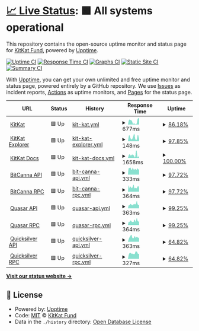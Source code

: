 # [📈 Live Status](https://status.kitkat.zone): <!--live status--> **🟩 All systems operational**

This repository contains the open-source uptime monitor and status page for [KitKat Fund](https://kitkat.zone), powered by [Upptime](https://github.com/upptime/upptime).

[![Uptime CI](https://github.com/kitkatfund/kitkatfund.github.io/workflows/Uptime%20CI/badge.svg)](https://github.com/kitkatfund/kitkatfund.github.io/actions?query=workflow%3A%22Uptime+CI%22)
[![Response Time CI](https://github.com/kitkatfund/kitkatfund.github.io/workflows/Response%20Time%20CI/badge.svg)](https://github.com/kitkatfund/kitkatfund.github.io/actions?query=workflow%3A%22Response+Time+CI%22)
[![Graphs CI](https://github.com/kitkatfund/kitkatfund.github.io/workflows/Graphs%20CI/badge.svg)](https://github.com/kitkatfund/kitkatfund.github.io/actions?query=workflow%3A%22Graphs+CI%22)
[![Static Site CI](https://github.com/kitkatfund/kitkatfund.github.io/workflows/Static%20Site%20CI/badge.svg)](https://github.com/kitkatfund/kitkatfund.github.io/actions?query=workflow%3A%22Static+Site+CI%22)
[![Summary CI](https://github.com/kitkatfund/kitkatfund.github.io/workflows/Summary%20CI/badge.svg)](https://github.com/kitkatfund/kitkatfund.github.io/actions?query=workflow%3A%22Summary+CI%22)

With [Upptime](https://upptime.js.org), you can get your own unlimited and free uptime monitor and status page, powered entirely by a GitHub repository. We use [Issues](https://github.com/kitkatfund/kitkatfund.github.io/issues) as incident reports, [Actions](https://github.com/kitkatfund/kitkatfund.github.io/actions) as uptime monitors, and [Pages](https://status.kitkat.zone) for the status page.

<!--start: status pages-->
<!-- This summary is generated by Upptime (https://github.com/upptime/upptime) -->
<!-- Do not edit this manually, your changes will be overwritten -->
<!-- prettier-ignore -->
| URL | Status | History | Response Time | Uptime |
| --- | ------ | ------- | ------------- | ------ |
| <img alt="" src="https://icons.duckduckgo.com/ip3/www.kitkat.zone.ico" height="13"> [KitKat](https://www.kitkat.zone) | 🟩 Up | [kit-kat.yml](https://github.com/kitkatfund/kitkatfund.github.io/commits/HEAD/history/kit-kat.yml) | <details><summary><img alt="Response time graph" src="./graphs/kit-kat/response-time-week.png" height="20"> 677ms</summary><br><a href="https://status.kitkat.zone/history/kit-kat"><img alt="Response time 861" src="https://img.shields.io/endpoint?url=https%3A%2F%2Fraw.githubusercontent.com%2Fkitkatfund%2Fkitkatfund.github.io%2FHEAD%2Fapi%2Fkit-kat%2Fresponse-time.json"></a><br><a href="https://status.kitkat.zone/history/kit-kat"><img alt="24-hour response time 1429" src="https://img.shields.io/endpoint?url=https%3A%2F%2Fraw.githubusercontent.com%2Fkitkatfund%2Fkitkatfund.github.io%2FHEAD%2Fapi%2Fkit-kat%2Fresponse-time-day.json"></a><br><a href="https://status.kitkat.zone/history/kit-kat"><img alt="7-day response time 677" src="https://img.shields.io/endpoint?url=https%3A%2F%2Fraw.githubusercontent.com%2Fkitkatfund%2Fkitkatfund.github.io%2FHEAD%2Fapi%2Fkit-kat%2Fresponse-time-week.json"></a><br><a href="https://status.kitkat.zone/history/kit-kat"><img alt="30-day response time 686" src="https://img.shields.io/endpoint?url=https%3A%2F%2Fraw.githubusercontent.com%2Fkitkatfund%2Fkitkatfund.github.io%2FHEAD%2Fapi%2Fkit-kat%2Fresponse-time-month.json"></a><br><a href="https://status.kitkat.zone/history/kit-kat"><img alt="1-year response time 861" src="https://img.shields.io/endpoint?url=https%3A%2F%2Fraw.githubusercontent.com%2Fkitkatfund%2Fkitkatfund.github.io%2FHEAD%2Fapi%2Fkit-kat%2Fresponse-time-year.json"></a></details> | <details><summary><a href="https://status.kitkat.zone/history/kit-kat">86.18%</a></summary><a href="https://status.kitkat.zone/history/kit-kat"><img alt="All-time uptime 99.04%" src="https://img.shields.io/endpoint?url=https%3A%2F%2Fraw.githubusercontent.com%2Fkitkatfund%2Fkitkatfund.github.io%2FHEAD%2Fapi%2Fkit-kat%2Fuptime.json"></a><br><a href="https://status.kitkat.zone/history/kit-kat"><img alt="24-hour uptime 100.00%" src="https://img.shields.io/endpoint?url=https%3A%2F%2Fraw.githubusercontent.com%2Fkitkatfund%2Fkitkatfund.github.io%2FHEAD%2Fapi%2Fkit-kat%2Fuptime-day.json"></a><br><a href="https://status.kitkat.zone/history/kit-kat"><img alt="7-day uptime 86.18%" src="https://img.shields.io/endpoint?url=https%3A%2F%2Fraw.githubusercontent.com%2Fkitkatfund%2Fkitkatfund.github.io%2FHEAD%2Fapi%2Fkit-kat%2Fuptime-week.json"></a><br><a href="https://status.kitkat.zone/history/kit-kat"><img alt="30-day uptime 96.82%" src="https://img.shields.io/endpoint?url=https%3A%2F%2Fraw.githubusercontent.com%2Fkitkatfund%2Fkitkatfund.github.io%2FHEAD%2Fapi%2Fkit-kat%2Fuptime-month.json"></a><br><a href="https://status.kitkat.zone/history/kit-kat"><img alt="1-year uptime 99.04%" src="https://img.shields.io/endpoint?url=https%3A%2F%2Fraw.githubusercontent.com%2Fkitkatfund%2Fkitkatfund.github.io%2FHEAD%2Fapi%2Fkit-kat%2Fuptime-year.json"></a></details>
| <img alt="" src="https://icons.duckduckgo.com/ip3/explorer.kitkat.zone.ico" height="13"> [KitKat Explorer](https://explorer.kitkat.zone) | 🟩 Up | [kit-kat-explorer.yml](https://github.com/kitkatfund/kitkatfund.github.io/commits/HEAD/history/kit-kat-explorer.yml) | <details><summary><img alt="Response time graph" src="./graphs/kit-kat-explorer/response-time-week.png" height="20"> 148ms</summary><br><a href="https://status.kitkat.zone/history/kit-kat-explorer"><img alt="Response time 150" src="https://img.shields.io/endpoint?url=https%3A%2F%2Fraw.githubusercontent.com%2Fkitkatfund%2Fkitkatfund.github.io%2FHEAD%2Fapi%2Fkit-kat-explorer%2Fresponse-time.json"></a><br><a href="https://status.kitkat.zone/history/kit-kat-explorer"><img alt="24-hour response time 81" src="https://img.shields.io/endpoint?url=https%3A%2F%2Fraw.githubusercontent.com%2Fkitkatfund%2Fkitkatfund.github.io%2FHEAD%2Fapi%2Fkit-kat-explorer%2Fresponse-time-day.json"></a><br><a href="https://status.kitkat.zone/history/kit-kat-explorer"><img alt="7-day response time 148" src="https://img.shields.io/endpoint?url=https%3A%2F%2Fraw.githubusercontent.com%2Fkitkatfund%2Fkitkatfund.github.io%2FHEAD%2Fapi%2Fkit-kat-explorer%2Fresponse-time-week.json"></a><br><a href="https://status.kitkat.zone/history/kit-kat-explorer"><img alt="30-day response time 160" src="https://img.shields.io/endpoint?url=https%3A%2F%2Fraw.githubusercontent.com%2Fkitkatfund%2Fkitkatfund.github.io%2FHEAD%2Fapi%2Fkit-kat-explorer%2Fresponse-time-month.json"></a><br><a href="https://status.kitkat.zone/history/kit-kat-explorer"><img alt="1-year response time 150" src="https://img.shields.io/endpoint?url=https%3A%2F%2Fraw.githubusercontent.com%2Fkitkatfund%2Fkitkatfund.github.io%2FHEAD%2Fapi%2Fkit-kat-explorer%2Fresponse-time-year.json"></a></details> | <details><summary><a href="https://status.kitkat.zone/history/kit-kat-explorer">97.85%</a></summary><a href="https://status.kitkat.zone/history/kit-kat-explorer"><img alt="All-time uptime 99.85%" src="https://img.shields.io/endpoint?url=https%3A%2F%2Fraw.githubusercontent.com%2Fkitkatfund%2Fkitkatfund.github.io%2FHEAD%2Fapi%2Fkit-kat-explorer%2Fuptime.json"></a><br><a href="https://status.kitkat.zone/history/kit-kat-explorer"><img alt="24-hour uptime 100.00%" src="https://img.shields.io/endpoint?url=https%3A%2F%2Fraw.githubusercontent.com%2Fkitkatfund%2Fkitkatfund.github.io%2FHEAD%2Fapi%2Fkit-kat-explorer%2Fuptime-day.json"></a><br><a href="https://status.kitkat.zone/history/kit-kat-explorer"><img alt="7-day uptime 97.85%" src="https://img.shields.io/endpoint?url=https%3A%2F%2Fraw.githubusercontent.com%2Fkitkatfund%2Fkitkatfund.github.io%2FHEAD%2Fapi%2Fkit-kat-explorer%2Fuptime-week.json"></a><br><a href="https://status.kitkat.zone/history/kit-kat-explorer"><img alt="30-day uptime 99.51%" src="https://img.shields.io/endpoint?url=https%3A%2F%2Fraw.githubusercontent.com%2Fkitkatfund%2Fkitkatfund.github.io%2FHEAD%2Fapi%2Fkit-kat-explorer%2Fuptime-month.json"></a><br><a href="https://status.kitkat.zone/history/kit-kat-explorer"><img alt="1-year uptime 99.85%" src="https://img.shields.io/endpoint?url=https%3A%2F%2Fraw.githubusercontent.com%2Fkitkatfund%2Fkitkatfund.github.io%2FHEAD%2Fapi%2Fkit-kat-explorer%2Fuptime-year.json"></a></details>
| <img alt="" src="https://icons.duckduckgo.com/ip3/docs.kitkat.zone.ico" height="13"> [KitKat Docs](https://docs.kitkat.zone) | 🟩 Up | [kit-kat-docs.yml](https://github.com/kitkatfund/kitkatfund.github.io/commits/HEAD/history/kit-kat-docs.yml) | <details><summary><img alt="Response time graph" src="./graphs/kit-kat-docs/response-time-week.png" height="20"> 1658ms</summary><br><a href="https://status.kitkat.zone/history/kit-kat-docs"><img alt="Response time 1159" src="https://img.shields.io/endpoint?url=https%3A%2F%2Fraw.githubusercontent.com%2Fkitkatfund%2Fkitkatfund.github.io%2FHEAD%2Fapi%2Fkit-kat-docs%2Fresponse-time.json"></a><br><a href="https://status.kitkat.zone/history/kit-kat-docs"><img alt="24-hour response time 1330" src="https://img.shields.io/endpoint?url=https%3A%2F%2Fraw.githubusercontent.com%2Fkitkatfund%2Fkitkatfund.github.io%2FHEAD%2Fapi%2Fkit-kat-docs%2Fresponse-time-day.json"></a><br><a href="https://status.kitkat.zone/history/kit-kat-docs"><img alt="7-day response time 1658" src="https://img.shields.io/endpoint?url=https%3A%2F%2Fraw.githubusercontent.com%2Fkitkatfund%2Fkitkatfund.github.io%2FHEAD%2Fapi%2Fkit-kat-docs%2Fresponse-time-week.json"></a><br><a href="https://status.kitkat.zone/history/kit-kat-docs"><img alt="30-day response time 1022" src="https://img.shields.io/endpoint?url=https%3A%2F%2Fraw.githubusercontent.com%2Fkitkatfund%2Fkitkatfund.github.io%2FHEAD%2Fapi%2Fkit-kat-docs%2Fresponse-time-month.json"></a><br><a href="https://status.kitkat.zone/history/kit-kat-docs"><img alt="1-year response time 1159" src="https://img.shields.io/endpoint?url=https%3A%2F%2Fraw.githubusercontent.com%2Fkitkatfund%2Fkitkatfund.github.io%2FHEAD%2Fapi%2Fkit-kat-docs%2Fresponse-time-year.json"></a></details> | <details><summary><a href="https://status.kitkat.zone/history/kit-kat-docs">100.00%</a></summary><a href="https://status.kitkat.zone/history/kit-kat-docs"><img alt="All-time uptime 100.00%" src="https://img.shields.io/endpoint?url=https%3A%2F%2Fraw.githubusercontent.com%2Fkitkatfund%2Fkitkatfund.github.io%2FHEAD%2Fapi%2Fkit-kat-docs%2Fuptime.json"></a><br><a href="https://status.kitkat.zone/history/kit-kat-docs"><img alt="24-hour uptime 100.00%" src="https://img.shields.io/endpoint?url=https%3A%2F%2Fraw.githubusercontent.com%2Fkitkatfund%2Fkitkatfund.github.io%2FHEAD%2Fapi%2Fkit-kat-docs%2Fuptime-day.json"></a><br><a href="https://status.kitkat.zone/history/kit-kat-docs"><img alt="7-day uptime 100.00%" src="https://img.shields.io/endpoint?url=https%3A%2F%2Fraw.githubusercontent.com%2Fkitkatfund%2Fkitkatfund.github.io%2FHEAD%2Fapi%2Fkit-kat-docs%2Fuptime-week.json"></a><br><a href="https://status.kitkat.zone/history/kit-kat-docs"><img alt="30-day uptime 100.00%" src="https://img.shields.io/endpoint?url=https%3A%2F%2Fraw.githubusercontent.com%2Fkitkatfund%2Fkitkatfund.github.io%2FHEAD%2Fapi%2Fkit-kat-docs%2Fuptime-month.json"></a><br><a href="https://status.kitkat.zone/history/kit-kat-docs"><img alt="1-year uptime 100.00%" src="https://img.shields.io/endpoint?url=https%3A%2F%2Fraw.githubusercontent.com%2Fkitkatfund%2Fkitkatfund.github.io%2FHEAD%2Fapi%2Fkit-kat-docs%2Fuptime-year.json"></a></details>
| <img alt="" src="https://icons.duckduckgo.com/ip3/bitcanna-api.kitkat.zone.ico" height="13"> [BitCanna API](https://bitcanna-api.kitkat.zone/cosmos/auth/v1beta1/params) | 🟩 Up | [bit-canna-api.yml](https://github.com/kitkatfund/kitkatfund.github.io/commits/HEAD/history/bit-canna-api.yml) | <details><summary><img alt="Response time graph" src="./graphs/bit-canna-api/response-time-week.png" height="20"> 333ms</summary><br><a href="https://status.kitkat.zone/history/bit-canna-api"><img alt="Response time 458" src="https://img.shields.io/endpoint?url=https%3A%2F%2Fraw.githubusercontent.com%2Fkitkatfund%2Fkitkatfund.github.io%2FHEAD%2Fapi%2Fbit-canna-api%2Fresponse-time.json"></a><br><a href="https://status.kitkat.zone/history/bit-canna-api"><img alt="24-hour response time 301" src="https://img.shields.io/endpoint?url=https%3A%2F%2Fraw.githubusercontent.com%2Fkitkatfund%2Fkitkatfund.github.io%2FHEAD%2Fapi%2Fbit-canna-api%2Fresponse-time-day.json"></a><br><a href="https://status.kitkat.zone/history/bit-canna-api"><img alt="7-day response time 333" src="https://img.shields.io/endpoint?url=https%3A%2F%2Fraw.githubusercontent.com%2Fkitkatfund%2Fkitkatfund.github.io%2FHEAD%2Fapi%2Fbit-canna-api%2Fresponse-time-week.json"></a><br><a href="https://status.kitkat.zone/history/bit-canna-api"><img alt="30-day response time 350" src="https://img.shields.io/endpoint?url=https%3A%2F%2Fraw.githubusercontent.com%2Fkitkatfund%2Fkitkatfund.github.io%2FHEAD%2Fapi%2Fbit-canna-api%2Fresponse-time-month.json"></a><br><a href="https://status.kitkat.zone/history/bit-canna-api"><img alt="1-year response time 458" src="https://img.shields.io/endpoint?url=https%3A%2F%2Fraw.githubusercontent.com%2Fkitkatfund%2Fkitkatfund.github.io%2FHEAD%2Fapi%2Fbit-canna-api%2Fresponse-time-year.json"></a></details> | <details><summary><a href="https://status.kitkat.zone/history/bit-canna-api">97.72%</a></summary><a href="https://status.kitkat.zone/history/bit-canna-api"><img alt="All-time uptime 94.81%" src="https://img.shields.io/endpoint?url=https%3A%2F%2Fraw.githubusercontent.com%2Fkitkatfund%2Fkitkatfund.github.io%2FHEAD%2Fapi%2Fbit-canna-api%2Fuptime.json"></a><br><a href="https://status.kitkat.zone/history/bit-canna-api"><img alt="24-hour uptime 97.15%" src="https://img.shields.io/endpoint?url=https%3A%2F%2Fraw.githubusercontent.com%2Fkitkatfund%2Fkitkatfund.github.io%2FHEAD%2Fapi%2Fbit-canna-api%2Fuptime-day.json"></a><br><a href="https://status.kitkat.zone/history/bit-canna-api"><img alt="7-day uptime 97.72%" src="https://img.shields.io/endpoint?url=https%3A%2F%2Fraw.githubusercontent.com%2Fkitkatfund%2Fkitkatfund.github.io%2FHEAD%2Fapi%2Fbit-canna-api%2Fuptime-week.json"></a><br><a href="https://status.kitkat.zone/history/bit-canna-api"><img alt="30-day uptime 89.29%" src="https://img.shields.io/endpoint?url=https%3A%2F%2Fraw.githubusercontent.com%2Fkitkatfund%2Fkitkatfund.github.io%2FHEAD%2Fapi%2Fbit-canna-api%2Fuptime-month.json"></a><br><a href="https://status.kitkat.zone/history/bit-canna-api"><img alt="1-year uptime 94.81%" src="https://img.shields.io/endpoint?url=https%3A%2F%2Fraw.githubusercontent.com%2Fkitkatfund%2Fkitkatfund.github.io%2FHEAD%2Fapi%2Fbit-canna-api%2Fuptime-year.json"></a></details>
| <img alt="" src="https://icons.duckduckgo.com/ip3/bitcanna-rpc.kitkat.zone.ico" height="13"> [BitCanna RPC](https://bitcanna-rpc.kitkat.zone) | 🟩 Up | [bit-canna-rpc.yml](https://github.com/kitkatfund/kitkatfund.github.io/commits/HEAD/history/bit-canna-rpc.yml) | <details><summary><img alt="Response time graph" src="./graphs/bit-canna-rpc/response-time-week.png" height="20"> 364ms</summary><br><a href="https://status.kitkat.zone/history/bit-canna-rpc"><img alt="Response time 365" src="https://img.shields.io/endpoint?url=https%3A%2F%2Fraw.githubusercontent.com%2Fkitkatfund%2Fkitkatfund.github.io%2FHEAD%2Fapi%2Fbit-canna-rpc%2Fresponse-time.json"></a><br><a href="https://status.kitkat.zone/history/bit-canna-rpc"><img alt="24-hour response time 384" src="https://img.shields.io/endpoint?url=https%3A%2F%2Fraw.githubusercontent.com%2Fkitkatfund%2Fkitkatfund.github.io%2FHEAD%2Fapi%2Fbit-canna-rpc%2Fresponse-time-day.json"></a><br><a href="https://status.kitkat.zone/history/bit-canna-rpc"><img alt="7-day response time 364" src="https://img.shields.io/endpoint?url=https%3A%2F%2Fraw.githubusercontent.com%2Fkitkatfund%2Fkitkatfund.github.io%2FHEAD%2Fapi%2Fbit-canna-rpc%2Fresponse-time-week.json"></a><br><a href="https://status.kitkat.zone/history/bit-canna-rpc"><img alt="30-day response time 358" src="https://img.shields.io/endpoint?url=https%3A%2F%2Fraw.githubusercontent.com%2Fkitkatfund%2Fkitkatfund.github.io%2FHEAD%2Fapi%2Fbit-canna-rpc%2Fresponse-time-month.json"></a><br><a href="https://status.kitkat.zone/history/bit-canna-rpc"><img alt="1-year response time 365" src="https://img.shields.io/endpoint?url=https%3A%2F%2Fraw.githubusercontent.com%2Fkitkatfund%2Fkitkatfund.github.io%2FHEAD%2Fapi%2Fbit-canna-rpc%2Fresponse-time-year.json"></a></details> | <details><summary><a href="https://status.kitkat.zone/history/bit-canna-rpc">97.72%</a></summary><a href="https://status.kitkat.zone/history/bit-canna-rpc"><img alt="All-time uptime 94.84%" src="https://img.shields.io/endpoint?url=https%3A%2F%2Fraw.githubusercontent.com%2Fkitkatfund%2Fkitkatfund.github.io%2FHEAD%2Fapi%2Fbit-canna-rpc%2Fuptime.json"></a><br><a href="https://status.kitkat.zone/history/bit-canna-rpc"><img alt="24-hour uptime 97.15%" src="https://img.shields.io/endpoint?url=https%3A%2F%2Fraw.githubusercontent.com%2Fkitkatfund%2Fkitkatfund.github.io%2FHEAD%2Fapi%2Fbit-canna-rpc%2Fuptime-day.json"></a><br><a href="https://status.kitkat.zone/history/bit-canna-rpc"><img alt="7-day uptime 97.72%" src="https://img.shields.io/endpoint?url=https%3A%2F%2Fraw.githubusercontent.com%2Fkitkatfund%2Fkitkatfund.github.io%2FHEAD%2Fapi%2Fbit-canna-rpc%2Fuptime-week.json"></a><br><a href="https://status.kitkat.zone/history/bit-canna-rpc"><img alt="30-day uptime 89.29%" src="https://img.shields.io/endpoint?url=https%3A%2F%2Fraw.githubusercontent.com%2Fkitkatfund%2Fkitkatfund.github.io%2FHEAD%2Fapi%2Fbit-canna-rpc%2Fuptime-month.json"></a><br><a href="https://status.kitkat.zone/history/bit-canna-rpc"><img alt="1-year uptime 94.84%" src="https://img.shields.io/endpoint?url=https%3A%2F%2Fraw.githubusercontent.com%2Fkitkatfund%2Fkitkatfund.github.io%2FHEAD%2Fapi%2Fbit-canna-rpc%2Fuptime-year.json"></a></details>
| <img alt="" src="https://icons.duckduckgo.com/ip3/quasar-api.kitkat.zone.ico" height="13"> [Quasar API](https://quasar-api.kitkat.zone/cosmos/auth/v1beta1/params) | 🟩 Up | [quasar-api.yml](https://github.com/kitkatfund/kitkatfund.github.io/commits/HEAD/history/quasar-api.yml) | <details><summary><img alt="Response time graph" src="./graphs/quasar-api/response-time-week.png" height="20"> 363ms</summary><br><a href="https://status.kitkat.zone/history/quasar-api"><img alt="Response time 343" src="https://img.shields.io/endpoint?url=https%3A%2F%2Fraw.githubusercontent.com%2Fkitkatfund%2Fkitkatfund.github.io%2FHEAD%2Fapi%2Fquasar-api%2Fresponse-time.json"></a><br><a href="https://status.kitkat.zone/history/quasar-api"><img alt="24-hour response time 301" src="https://img.shields.io/endpoint?url=https%3A%2F%2Fraw.githubusercontent.com%2Fkitkatfund%2Fkitkatfund.github.io%2FHEAD%2Fapi%2Fquasar-api%2Fresponse-time-day.json"></a><br><a href="https://status.kitkat.zone/history/quasar-api"><img alt="7-day response time 363" src="https://img.shields.io/endpoint?url=https%3A%2F%2Fraw.githubusercontent.com%2Fkitkatfund%2Fkitkatfund.github.io%2FHEAD%2Fapi%2Fquasar-api%2Fresponse-time-week.json"></a><br><a href="https://status.kitkat.zone/history/quasar-api"><img alt="30-day response time 350" src="https://img.shields.io/endpoint?url=https%3A%2F%2Fraw.githubusercontent.com%2Fkitkatfund%2Fkitkatfund.github.io%2FHEAD%2Fapi%2Fquasar-api%2Fresponse-time-month.json"></a><br><a href="https://status.kitkat.zone/history/quasar-api"><img alt="1-year response time 343" src="https://img.shields.io/endpoint?url=https%3A%2F%2Fraw.githubusercontent.com%2Fkitkatfund%2Fkitkatfund.github.io%2FHEAD%2Fapi%2Fquasar-api%2Fresponse-time-year.json"></a></details> | <details><summary><a href="https://status.kitkat.zone/history/quasar-api">99.25%</a></summary><a href="https://status.kitkat.zone/history/quasar-api"><img alt="All-time uptime 98.24%" src="https://img.shields.io/endpoint?url=https%3A%2F%2Fraw.githubusercontent.com%2Fkitkatfund%2Fkitkatfund.github.io%2FHEAD%2Fapi%2Fquasar-api%2Fuptime.json"></a><br><a href="https://status.kitkat.zone/history/quasar-api"><img alt="24-hour uptime 100.00%" src="https://img.shields.io/endpoint?url=https%3A%2F%2Fraw.githubusercontent.com%2Fkitkatfund%2Fkitkatfund.github.io%2FHEAD%2Fapi%2Fquasar-api%2Fuptime-day.json"></a><br><a href="https://status.kitkat.zone/history/quasar-api"><img alt="7-day uptime 99.25%" src="https://img.shields.io/endpoint?url=https%3A%2F%2Fraw.githubusercontent.com%2Fkitkatfund%2Fkitkatfund.github.io%2FHEAD%2Fapi%2Fquasar-api%2Fuptime-week.json"></a><br><a href="https://status.kitkat.zone/history/quasar-api"><img alt="30-day uptime 99.33%" src="https://img.shields.io/endpoint?url=https%3A%2F%2Fraw.githubusercontent.com%2Fkitkatfund%2Fkitkatfund.github.io%2FHEAD%2Fapi%2Fquasar-api%2Fuptime-month.json"></a><br><a href="https://status.kitkat.zone/history/quasar-api"><img alt="1-year uptime 98.24%" src="https://img.shields.io/endpoint?url=https%3A%2F%2Fraw.githubusercontent.com%2Fkitkatfund%2Fkitkatfund.github.io%2FHEAD%2Fapi%2Fquasar-api%2Fuptime-year.json"></a></details>
| <img alt="" src="https://icons.duckduckgo.com/ip3/quasar-rpc.kitkat.zone.ico" height="13"> [Quasar RPC](https://quasar-rpc.kitkat.zone) | 🟩 Up | [quasar-rpc.yml](https://github.com/kitkatfund/kitkatfund.github.io/commits/HEAD/history/quasar-rpc.yml) | <details><summary><img alt="Response time graph" src="./graphs/quasar-rpc/response-time-week.png" height="20"> 364ms</summary><br><a href="https://status.kitkat.zone/history/quasar-rpc"><img alt="Response time 341" src="https://img.shields.io/endpoint?url=https%3A%2F%2Fraw.githubusercontent.com%2Fkitkatfund%2Fkitkatfund.github.io%2FHEAD%2Fapi%2Fquasar-rpc%2Fresponse-time.json"></a><br><a href="https://status.kitkat.zone/history/quasar-rpc"><img alt="24-hour response time 316" src="https://img.shields.io/endpoint?url=https%3A%2F%2Fraw.githubusercontent.com%2Fkitkatfund%2Fkitkatfund.github.io%2FHEAD%2Fapi%2Fquasar-rpc%2Fresponse-time-day.json"></a><br><a href="https://status.kitkat.zone/history/quasar-rpc"><img alt="7-day response time 364" src="https://img.shields.io/endpoint?url=https%3A%2F%2Fraw.githubusercontent.com%2Fkitkatfund%2Fkitkatfund.github.io%2FHEAD%2Fapi%2Fquasar-rpc%2Fresponse-time-week.json"></a><br><a href="https://status.kitkat.zone/history/quasar-rpc"><img alt="30-day response time 359" src="https://img.shields.io/endpoint?url=https%3A%2F%2Fraw.githubusercontent.com%2Fkitkatfund%2Fkitkatfund.github.io%2FHEAD%2Fapi%2Fquasar-rpc%2Fresponse-time-month.json"></a><br><a href="https://status.kitkat.zone/history/quasar-rpc"><img alt="1-year response time 341" src="https://img.shields.io/endpoint?url=https%3A%2F%2Fraw.githubusercontent.com%2Fkitkatfund%2Fkitkatfund.github.io%2FHEAD%2Fapi%2Fquasar-rpc%2Fresponse-time-year.json"></a></details> | <details><summary><a href="https://status.kitkat.zone/history/quasar-rpc">99.25%</a></summary><a href="https://status.kitkat.zone/history/quasar-rpc"><img alt="All-time uptime 98.24%" src="https://img.shields.io/endpoint?url=https%3A%2F%2Fraw.githubusercontent.com%2Fkitkatfund%2Fkitkatfund.github.io%2FHEAD%2Fapi%2Fquasar-rpc%2Fuptime.json"></a><br><a href="https://status.kitkat.zone/history/quasar-rpc"><img alt="24-hour uptime 100.00%" src="https://img.shields.io/endpoint?url=https%3A%2F%2Fraw.githubusercontent.com%2Fkitkatfund%2Fkitkatfund.github.io%2FHEAD%2Fapi%2Fquasar-rpc%2Fuptime-day.json"></a><br><a href="https://status.kitkat.zone/history/quasar-rpc"><img alt="7-day uptime 99.25%" src="https://img.shields.io/endpoint?url=https%3A%2F%2Fraw.githubusercontent.com%2Fkitkatfund%2Fkitkatfund.github.io%2FHEAD%2Fapi%2Fquasar-rpc%2Fuptime-week.json"></a><br><a href="https://status.kitkat.zone/history/quasar-rpc"><img alt="30-day uptime 99.33%" src="https://img.shields.io/endpoint?url=https%3A%2F%2Fraw.githubusercontent.com%2Fkitkatfund%2Fkitkatfund.github.io%2FHEAD%2Fapi%2Fquasar-rpc%2Fuptime-month.json"></a><br><a href="https://status.kitkat.zone/history/quasar-rpc"><img alt="1-year uptime 98.24%" src="https://img.shields.io/endpoint?url=https%3A%2F%2Fraw.githubusercontent.com%2Fkitkatfund%2Fkitkatfund.github.io%2FHEAD%2Fapi%2Fquasar-rpc%2Fuptime-year.json"></a></details>
| <img alt="" src="https://icons.duckduckgo.com/ip3/quicksilver-api.kitkat.zone.ico" height="13"> [Quicksilver API](https://quicksilver-api.kitkat.zone/cosmos/auth/v1beta1/params) | 🟩 Up | [quicksilver-api.yml](https://github.com/kitkatfund/kitkatfund.github.io/commits/HEAD/history/quicksilver-api.yml) | <details><summary><img alt="Response time graph" src="./graphs/quicksilver-api/response-time-week.png" height="20"> 363ms</summary><br><a href="https://status.kitkat.zone/history/quicksilver-api"><img alt="Response time 470" src="https://img.shields.io/endpoint?url=https%3A%2F%2Fraw.githubusercontent.com%2Fkitkatfund%2Fkitkatfund.github.io%2FHEAD%2Fapi%2Fquicksilver-api%2Fresponse-time.json"></a><br><a href="https://status.kitkat.zone/history/quicksilver-api"><img alt="24-hour response time 325" src="https://img.shields.io/endpoint?url=https%3A%2F%2Fraw.githubusercontent.com%2Fkitkatfund%2Fkitkatfund.github.io%2FHEAD%2Fapi%2Fquicksilver-api%2Fresponse-time-day.json"></a><br><a href="https://status.kitkat.zone/history/quicksilver-api"><img alt="7-day response time 363" src="https://img.shields.io/endpoint?url=https%3A%2F%2Fraw.githubusercontent.com%2Fkitkatfund%2Fkitkatfund.github.io%2FHEAD%2Fapi%2Fquicksilver-api%2Fresponse-time-week.json"></a><br><a href="https://status.kitkat.zone/history/quicksilver-api"><img alt="30-day response time 350" src="https://img.shields.io/endpoint?url=https%3A%2F%2Fraw.githubusercontent.com%2Fkitkatfund%2Fkitkatfund.github.io%2FHEAD%2Fapi%2Fquicksilver-api%2Fresponse-time-month.json"></a><br><a href="https://status.kitkat.zone/history/quicksilver-api"><img alt="1-year response time 470" src="https://img.shields.io/endpoint?url=https%3A%2F%2Fraw.githubusercontent.com%2Fkitkatfund%2Fkitkatfund.github.io%2FHEAD%2Fapi%2Fquicksilver-api%2Fresponse-time-year.json"></a></details> | <details><summary><a href="https://status.kitkat.zone/history/quicksilver-api">64.82%</a></summary><a href="https://status.kitkat.zone/history/quicksilver-api"><img alt="All-time uptime 84.10%" src="https://img.shields.io/endpoint?url=https%3A%2F%2Fraw.githubusercontent.com%2Fkitkatfund%2Fkitkatfund.github.io%2FHEAD%2Fapi%2Fquicksilver-api%2Fuptime.json"></a><br><a href="https://status.kitkat.zone/history/quicksilver-api"><img alt="24-hour uptime 100.00%" src="https://img.shields.io/endpoint?url=https%3A%2F%2Fraw.githubusercontent.com%2Fkitkatfund%2Fkitkatfund.github.io%2FHEAD%2Fapi%2Fquicksilver-api%2Fuptime-day.json"></a><br><a href="https://status.kitkat.zone/history/quicksilver-api"><img alt="7-day uptime 64.82%" src="https://img.shields.io/endpoint?url=https%3A%2F%2Fraw.githubusercontent.com%2Fkitkatfund%2Fkitkatfund.github.io%2FHEAD%2Fapi%2Fquicksilver-api%2Fuptime-week.json"></a><br><a href="https://status.kitkat.zone/history/quicksilver-api"><img alt="30-day uptime 74.43%" src="https://img.shields.io/endpoint?url=https%3A%2F%2Fraw.githubusercontent.com%2Fkitkatfund%2Fkitkatfund.github.io%2FHEAD%2Fapi%2Fquicksilver-api%2Fuptime-month.json"></a><br><a href="https://status.kitkat.zone/history/quicksilver-api"><img alt="1-year uptime 84.10%" src="https://img.shields.io/endpoint?url=https%3A%2F%2Fraw.githubusercontent.com%2Fkitkatfund%2Fkitkatfund.github.io%2FHEAD%2Fapi%2Fquicksilver-api%2Fuptime-year.json"></a></details>
| <img alt="" src="https://icons.duckduckgo.com/ip3/quicksilver-rpc.kitkat.zone.ico" height="13"> [Quicksilver RPC](https://quicksilver-rpc.kitkat.zone) | 🟩 Up | [quicksilver-rpc.yml](https://github.com/kitkatfund/kitkatfund.github.io/commits/HEAD/history/quicksilver-rpc.yml) | <details><summary><img alt="Response time graph" src="./graphs/quicksilver-rpc/response-time-week.png" height="20"> 327ms</summary><br><a href="https://status.kitkat.zone/history/quicksilver-rpc"><img alt="Response time 333" src="https://img.shields.io/endpoint?url=https%3A%2F%2Fraw.githubusercontent.com%2Fkitkatfund%2Fkitkatfund.github.io%2FHEAD%2Fapi%2Fquicksilver-rpc%2Fresponse-time.json"></a><br><a href="https://status.kitkat.zone/history/quicksilver-rpc"><img alt="24-hour response time 298" src="https://img.shields.io/endpoint?url=https%3A%2F%2Fraw.githubusercontent.com%2Fkitkatfund%2Fkitkatfund.github.io%2FHEAD%2Fapi%2Fquicksilver-rpc%2Fresponse-time-day.json"></a><br><a href="https://status.kitkat.zone/history/quicksilver-rpc"><img alt="7-day response time 327" src="https://img.shields.io/endpoint?url=https%3A%2F%2Fraw.githubusercontent.com%2Fkitkatfund%2Fkitkatfund.github.io%2FHEAD%2Fapi%2Fquicksilver-rpc%2Fresponse-time-week.json"></a><br><a href="https://status.kitkat.zone/history/quicksilver-rpc"><img alt="30-day response time 334" src="https://img.shields.io/endpoint?url=https%3A%2F%2Fraw.githubusercontent.com%2Fkitkatfund%2Fkitkatfund.github.io%2FHEAD%2Fapi%2Fquicksilver-rpc%2Fresponse-time-month.json"></a><br><a href="https://status.kitkat.zone/history/quicksilver-rpc"><img alt="1-year response time 333" src="https://img.shields.io/endpoint?url=https%3A%2F%2Fraw.githubusercontent.com%2Fkitkatfund%2Fkitkatfund.github.io%2FHEAD%2Fapi%2Fquicksilver-rpc%2Fresponse-time-year.json"></a></details> | <details><summary><a href="https://status.kitkat.zone/history/quicksilver-rpc">64.82%</a></summary><a href="https://status.kitkat.zone/history/quicksilver-rpc"><img alt="All-time uptime 84.10%" src="https://img.shields.io/endpoint?url=https%3A%2F%2Fraw.githubusercontent.com%2Fkitkatfund%2Fkitkatfund.github.io%2FHEAD%2Fapi%2Fquicksilver-rpc%2Fuptime.json"></a><br><a href="https://status.kitkat.zone/history/quicksilver-rpc"><img alt="24-hour uptime 100.00%" src="https://img.shields.io/endpoint?url=https%3A%2F%2Fraw.githubusercontent.com%2Fkitkatfund%2Fkitkatfund.github.io%2FHEAD%2Fapi%2Fquicksilver-rpc%2Fuptime-day.json"></a><br><a href="https://status.kitkat.zone/history/quicksilver-rpc"><img alt="7-day uptime 64.82%" src="https://img.shields.io/endpoint?url=https%3A%2F%2Fraw.githubusercontent.com%2Fkitkatfund%2Fkitkatfund.github.io%2FHEAD%2Fapi%2Fquicksilver-rpc%2Fuptime-week.json"></a><br><a href="https://status.kitkat.zone/history/quicksilver-rpc"><img alt="30-day uptime 74.43%" src="https://img.shields.io/endpoint?url=https%3A%2F%2Fraw.githubusercontent.com%2Fkitkatfund%2Fkitkatfund.github.io%2FHEAD%2Fapi%2Fquicksilver-rpc%2Fuptime-month.json"></a><br><a href="https://status.kitkat.zone/history/quicksilver-rpc"><img alt="1-year uptime 84.10%" src="https://img.shields.io/endpoint?url=https%3A%2F%2Fraw.githubusercontent.com%2Fkitkatfund%2Fkitkatfund.github.io%2FHEAD%2Fapi%2Fquicksilver-rpc%2Fuptime-year.json"></a></details>

<!--end: status pages-->

[**Visit our status website →**](https://status.kitkat.zone)

## 📄 License

- Powered by: [Upptime](https://github.com/upptime/upptime)
- Code: [MIT](./LICENSE) © [KitKat Fund](https://kitkat.zone)
- Data in the `./history` directory: [Open Database License](https://opendatacommons.org/licenses/odbl/1-0/)
